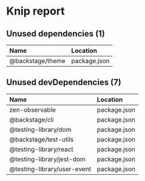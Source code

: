 # Knip report

## Unused dependencies (1)

| Name             | Location     |
|:-----------------|:-------------|
| @backstage/theme | package.json |

## Unused devDependencies (7)

| Name                        | Location     |
|:----------------------------|:-------------|
| zen-observable              | package.json |
| @backstage/cli              | package.json |
| @testing-library/dom        | package.json |
| @backstage/test-utils       | package.json |
| @testing-library/react      | package.json |
| @testing-library/jest-dom   | package.json |
| @testing-library/user-event | package.json |

